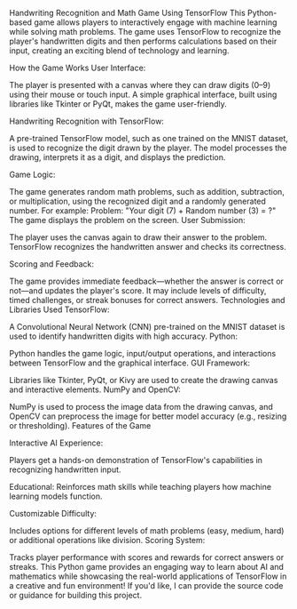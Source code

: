 Handwriting Recognition and Math Game Using TensorFlow
This Python-based game allows players to interactively engage with machine learning while solving math problems. The game uses TensorFlow to recognize the player's handwritten digits and then performs calculations based on their input, creating an exciting blend of technology and learning.

How the Game Works
User Interface:

The player is presented with a canvas where they can draw digits (0–9) using their mouse or touch input.
A simple graphical interface, built using libraries like Tkinter or PyQt, makes the game user-friendly.

Handwriting Recognition with TensorFlow:

A pre-trained TensorFlow model, such as one trained on the MNIST dataset, is used to recognize the digit drawn by the player.
The model processes the drawing, interprets it as a digit, and displays the prediction.

Game Logic:

The game generates random math problems, such as addition, subtraction, or multiplication, using the recognized digit and a randomly generated number.
For example:
Problem: "Your digit (7) + Random number (3) = ?"
The game displays the problem on the screen.
User Submission:

The player uses the canvas again to draw their answer to the problem.
TensorFlow recognizes the handwritten answer and checks its correctness.

Scoring and Feedback:

The game provides immediate feedback—whether the answer is correct or not—and updates the player's score.
It may include levels of difficulty, timed challenges, or streak bonuses for correct answers.
Technologies and Libraries Used
TensorFlow:

A Convolutional Neural Network (CNN) pre-trained on the MNIST dataset is used to identify handwritten digits with high accuracy.
Python:

Python handles the game logic, input/output operations, and interactions between TensorFlow and the graphical interface.
GUI Framework:

Libraries like Tkinter, PyQt, or Kivy are used to create the drawing canvas and interactive elements.
NumPy and OpenCV:

NumPy is used to process the image data from the drawing canvas, and OpenCV can preprocess the image for better model accuracy (e.g., resizing or thresholding).
Features of the Game

Interactive AI Experience:

Players get a hands-on demonstration of TensorFlow's capabilities in recognizing handwritten input.

Educational:
Reinforces math skills while teaching players how machine learning models function.

Customizable Difficulty:

Includes options for different levels of math problems (easy, medium, hard) or additional operations like division.
Scoring System:

Tracks player performance with scores and rewards for correct answers or streaks.
This Python game provides an engaging way to learn about AI and mathematics while showcasing the real-world applications of TensorFlow in a creative and fun environment! If you'd like, I can provide the source code or guidance for building this project.
